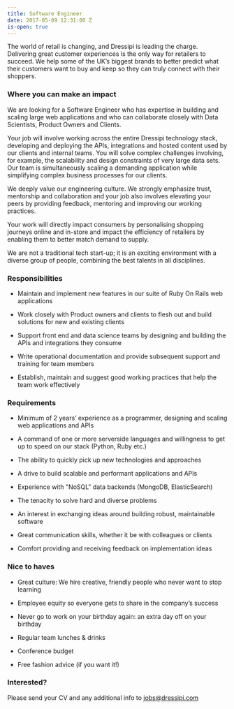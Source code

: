 ```yaml
---
title: Software Engineer
date: 2017-05-09 12:31:00 Z
is-open: true
---
```


The world of retail is changing, and Dressipi is leading the charge. Delivering great customer experiences is the only way for retailers to succeed. We help some of the UK’s biggest brands to better predict what their customers want to buy and keep so they can truly connect with their shoppers. 

### Where you can make an impact

We are looking for a Software Engineer who has expertise in building and scaling large web applications and who can collaborate closely with Data Scientists, Product Owners and Clients.

Your job will involve working across the entire Dressipi technology stack, developing and deploying the APIs, integrations and hosted content used by our clients and internal teams. You will solve complex challenges involving, for example, the scalability and design constraints of very large data sets. Our team is simultaneously scaling a demanding application while simplifying complex business processes for our clients.

We deeply value our engineering culture. We strongly emphasize trust, mentorship and collaboration and your job also involves elevating your peers by providing feedback, mentoring and improving our working practices.

Your work will directly impact consumers by personalising shopping journeys online and in-store and impact the efficiency of retailers by enabling them to better match demand to supply. 

We are not a traditional tech start-up; it is an exciting environment with a diverse group of people, combining the best talents in all disciplines.

### Responsibilities

* Maintain and implement new features in our suite of Ruby On Rails web applications

* Work closely with Product owners and clients to flesh out and build solutions for new and existing clients

* Support front end and data science teams by designing and building the APIs and integrations they consume

* Write operational documentation and provide subsequent support and training for team members

* Establish, maintain and suggest good working practices that help the team work effectively

### Requirements

* Minimum of 2 years’ experience as a programmer, designing and scaling web applications and APIs
 
* A command of one or more serverside languages and willingness to get up to speed on our stack (Python, Ruby etc.)

* The ability to quickly pick up new technologies and approaches

* A drive to build scalable and performant applications and APIs

* Experience with "NoSQL" data backends (MongoDB, ElasticSearch)

* The tenacity to solve hard and diverse problems

* An interest in exchanging ideas around building robust, maintainable software

* Great communication skills, whether it be with colleagues or clients

* Comfort providing and receiving feedback on implementation ideas

### Nice to haves

* Great culture: We hire creative, friendly people who never want to stop learning
 
* Employee equity so everyone gets to share in the company’s success

* Never go to work on your birthday again: an extra day off on your birthday

* Regular team lunches & drinks

* Conference budget

* Free fashion advice (if you want it!)

### Interested?

Please send your CV and any additional info to [jobs@dressipi.com](mailto:jobs@dressipi.com)
